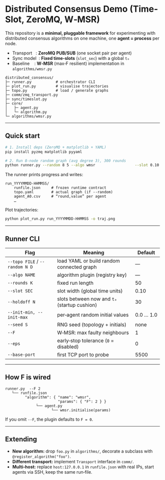 # Distributed Consensus Demo (Time‐Slot, ZeroMQ, W‑MSR)

This repository is a **minimal, pluggable framework** for experimenting with
distributed consensus algorithms on one machine, one **agent = process**
per node.

* Transport   : **ZeroMQ PUB/SUB** (one socket pair per agent)  
* Sync model  : **Fixed time‑slots** (`slot_sec`) with a global `t₀`  
* Baseline    : **W‑MSR** (max‐F resilient) implementation in `algorithms/wmsr.py`

```
distributed_consensus/
├─ runner.py           # orchestrator CLI
├─ plot_run.py         # visualise trajectories
├─ topo.py             # load / generate graphs
├─ comm/zmq_transport.py
├─ sync/timeslot.py
├─ core/
│   ├─ agent.py
│   └─ algorithm.py
└─ algorithms/wmsr.py
```

---

## Quick start

```bash
# 1. Install deps (ZeroMQ + matplotlib + YAML)
pip install pyzmq matplotlib pyyaml

# 2. Run 8‑node random graph (avg degree 3), 300 rounds
python runner.py --random 8 5 --algo wmsr                  --slot 0.10 --holdoff 50                  --rounds 50 --seed 1                  --init-min -1 --init-max 1                  --F 1          # <── max faulty neighbours
```

The runner prints progress and writes:

```
run_YYYYMMDD-HHMMSS/
    runfile.json     # frozen runtime contract
    topo.yaml        # actual graph (if --random)
    agent_A0.csv     # “round,value” per agent
    …
```

Plot trajectories:

```bash
python plot_run.py run_YYYYMMDD-HHMMSS -o traj.png
```

---

## Runner CLI

| Flag | Meaning | Default |
|------|---------|---------|
| `--topo FILE` / `--random N D` | load YAML or build random connected graph | — |
| `--algo NAME` | algorithm plugin (registry key) | — |
| `--rounds K` | fixed run length | 50 |
| `--slot SEC` | slot width (global time units) | 0.10 |
| `--holdoff N` | slots between now and `t₀` (startup cushion) | 30 |
| `--init-min, --init-max` | per‑agent random initial values | 0.0 … 1.0 |
| `--seed S` | RNG seed (topology + initials) | none |
| `--F` | W‑MSR: max faulty neighbours | 1 |
| `--eps` | early‑stop tolerance (`0` = disabled) | 0 |
| `--base-port` | first TCP port to probe | 5500 |

---

## How **F** is wired

```
runner.py  --F 2
   └── runfile.json
         "algorithm": { "name": "wmsr",
                        "params": { "F": 2 } }
              └── agent.py
                     └── wmsr.initialise(params)
```

If you omit `--F`, the plugin defaults to `F = 0`.

---

## Extending

* **New algorithm:** drop `foo.py` in `algorithms/`, decorate a subclass with
  `@register_algorithm("foo")`.
* **Different transport:** implement `Transport` interface in `comm/`.
* **Multi‑host:** replace `host:127.0.0.1` in `runfile.json` with real IPs,
  start agents via SSH, keep the same run‐file.

